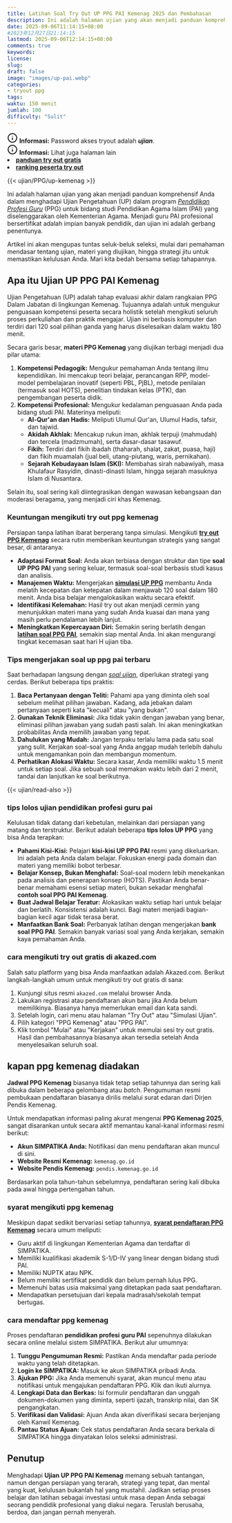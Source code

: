```yaml
---
title: Latihan Soal Try Out UP PPG PAI Kemenag 2025 dan Pembahasan
description: Ini adalah halaman ujian yang akan menjadi panduan komprehensif Anda dalam menghadapi Ujian Pengetahuan (UP) dalam program Pendidikan Profesi Guru (PPG) untuk bidang studi Pendidikan Agama Islam (PAI) yang diselenggarakan oleh Kementerian Agama.
date: 2025-09-06T11:14:15+08:00 
#2023年12月27日21:14:15
lastmod: 2025-09-06T12:14:15+08:00 
comments: true
keywords: 
license: 
slug: 
draft: false
image: "images/up-pai.webp"
categories:
- tryout ppg
tags:
waktu: 150 menit
jumlah: 100
difficulty: "Sulit"
---
```



<div class="alert alert-info">
  <svg xmlns="http://www.w3.org/2000/svg" width="24" height="24" viewBox="0 0 24 24" fill="none" stroke="currentColor" stroke-width="2" stroke-linecap="round" stroke-linejoin="round" class="feather feather-info"><circle cx="12" cy="12" r="10"></circle><line x1="12" y1="16" x2="12" y2="12"></line>    <line x1="12" y1="8" x2="12.01" y2="8"></line>  </svg>
  <span><strong>Informasi:</strong> Password akses tryout adalah <b><i>ujian</b></i>.</span>
</div>
<div class="alert alert-info">
  <svg xmlns="http://www.w3.org/2000/svg" width="24" height="24" viewBox="0 0 24 24" fill="none" stroke="currentColor" stroke-width="2" stroke-linecap="round" stroke-linejoin="round" class="feather feather-info"><circle cx="12" cy="12" r="10"></circle><line x1="12" y1="16" x2="12" y2="12"></line>    <line x1="12" y1="8" x2="12.01" y2="8"></line>  </svg>
  <span><strong>Informasi:</strong> Lihat juga halaman lain<b> <li><a href="/ujian/cara-ikut-tryout-online-gratis">panduan try out gratis</a></li></b> <b><li><a href="/ujian/ranking-peserta-tryout">ranking peserta try out</a></li></b></span>
</div>



{{< ujian/PPG/up-kemenag >}}

Ini adalah halaman ujian yang akan menjadi panduan komprehensif Anda dalam menghadapi Ujian Pengetahuan (UP) dalam program *[Pendidikan Profesi Guru](/mengenal-apa-itu-ppg-guru/)* (PPG) untuk bidang studi Pendidikan Agama Islam (PAI) yang diselenggarakan oleh Kementerian Agama. Menjadi guru PAI profesional bersertifikat adalah impian banyak pendidik, dan ujian ini adalah gerbang penentunya.

Artikel ini akan mengupas tuntas seluk-beluk seleksi, mulai dari pemahaman mendasar tentang ujian, materi yang diujikan, hingga strategi jitu untuk memastikan kelulusan Anda. Mari kita bedah bersama setiap tahapannya.

## Apa itu Ujian UP PPG PAI Kemenag

Ujian Pengetahuan (UP) adalah tahap evaluasi akhir dalam rangkaian PPG Dalam Jabatan di lingkungan Kemenag. Tujuannya adalah untuk mengukur penguasaan kompetensi peserta secara holistik setelah mengikuti seluruh proses perkuliahan dan praktik mengajar. Ujian ini berbasis komputer dan terdiri dari 120 soal pilihan ganda yang harus diselesaikan dalam waktu 180 menit.

Secara garis besar, **materi PPG Kemenag** yang diujikan terbagi menjadi dua pilar utama:

1.  **Kompetensi Pedagogik:** Mengukur pemahaman Anda tentang ilmu kependidikan. Ini mencakup teori belajar, perancangan RPP, model-model pembelajaran inovatif (seperti PBL, PjBL), metode penilaian (termasuk soal HOTS), penelitian tindakan kelas (PTK), dan pengembangan peserta didik.
2.  **Kompetensi Profesional:** Mengukur kedalaman penguasaan Anda pada bidang studi PAI. Materinya meliputi:
    * **Al-Qur'an dan Hadis:** Meliputi Ulumul Qur'an, Ulumul Hadis, tafsir, dan tajwid.
    * **Akidah Akhlak:** Mencakup rukun iman, akhlak terpuji (mahmudah) dan tercela (madzmumah), serta dasar-dasar tasawuf.
    * **Fikih:** Terdiri dari fikih ibadah (thaharah, shalat, zakat, puasa, haji) dan fikih muamalah (jual beli, utang-piutang, waris, pernikahan).
    * **Sejarah Kebudayaan Islam (SKI):** Membahas sirah nabawiyah, masa Khulafaur Rasyidin, dinasti-dinasti Islam, hingga sejarah masuknya Islam di Nusantara.

Selain itu, soal sering kali diintegrasikan dengan wawasan kebangsaan dan moderasi beragama, yang menjadi ciri khas Kemenag.

### Keuntungan mengikuti try out ppg kemenag

Persiapan tanpa latihan ibarat berperang tanpa simulasi. Mengikuti **[try out PPG Kemenag](/ujian/ppg/try-out-ppg-pai/)** secara rutin memberikan keuntungan strategis yang sangat besar, di antaranya:

* **Adaptasi Format Soal:** Anda akan terbiasa dengan struktur dan tipe **soal UP PPG PAI** yang sering keluar, termasuk soal-soal berbasis studi kasus dan analisis.
* **Manajemen Waktu:** Mengerjakan **[simulasi UP PPG](/categories/tryout-ppg/)** membantu Anda melatih kecepatan dan ketepatan dalam menjawab 120 soal dalam 180 menit. Anda bisa belajar mengalokasikan waktu secara efektif.
* **Identifikasi Kelemahan:** Hasil try out akan menjadi cermin yang menunjukkan materi mana yang sudah Anda kuasai dan mana yang masih perlu pendalaman lebih lanjut.
* **Meningkatkan Kepercayaan Diri:** Semakin sering berlatih dengan **[latihan soal PPG PAI](/ujian/ppg/soal-try-out-up-ppg-pai-kemenag/)**, semakin siap mental Anda. Ini akan mengurangi tingkat kecemasan saat hari H ujian tiba.

### Tips mengerjakan soal up ppg pai terbaru

Saat berhadapan langsung dengan *[soal ujian](/ujian/)*, diperlukan strategi yang cerdas. Berikut beberapa tips praktis:

1.  **Baca Pertanyaan dengan Teliti:** Pahami apa yang diminta oleh soal sebelum melihat pilihan jawaban. Kadang, ada jebakan dalam pertanyaan seperti kata "kecuali" atau "yang bukan".
2.  **Gunakan Teknik Eliminasi:** Jika tidak yakin dengan jawaban yang benar, eliminasi pilihan jawaban yang sudah pasti salah. Ini akan meningkatkan probabilitas Anda memilih jawaban yang tepat.
3.  **Dahulukan yang Mudah:** Jangan terpaku terlalu lama pada satu soal yang sulit. Kerjakan soal-soal yang Anda anggap mudah terlebih dahulu untuk mengamankan poin dan membangun momentum.
4.  **Perhatikan Alokasi Waktu:** Secara kasar, Anda memiliki waktu 1.5 menit untuk setiap soal. Jika sebuah soal memakan waktu lebih dari 2 menit, tandai dan lanjutkan ke soal berikutnya.

{{< ujian/read-also >}}


### tips lolos ujian pendidikan profesi guru pai

Kelulusan tidak datang dari kebetulan, melainkan dari persiapan yang matang dan terstruktur. Berikut adalah beberapa **tips lolos UP PPG** yang bisa Anda terapkan:

* **Pahami Kisi-Kisi:** Pelajari **kisi-kisi UP PPG PAI** resmi yang dikeluarkan. Ini adalah peta Anda dalam belajar. Fokuskan energi pada domain dan materi yang memiliki bobot terbesar.
* **Belajar Konsep, Bukan Menghafal:** Soal-soal modern lebih menekankan pada analisis dan penerapan konsep (HOTS). Pastikan Anda benar-benar memahami esensi setiap materi, bukan sekadar menghafal **contoh soal PPG PAI Kemenag**.
* **Buat Jadwal Belajar Teratur:** Alokasikan waktu setiap hari untuk belajar dan berlatih. Konsistensi adalah kunci. Bagi materi menjadi bagian-bagian kecil agar tidak terasa berat.
* **Manfaatkan Bank Soal:** Perbanyak latihan dengan mengerjakan **bank soal PPG PAI**. Semakin banyak variasi soal yang Anda kerjakan, semakin kaya pemahaman Anda.

### cara mengikuti try out gratis di akazed.com

Salah satu platform yang bisa Anda manfaatkan adalah Akazed.com. Berikut langkah-langkah umum untuk mengikuti try out gratis di sana:

1.  Kunjungi situs resmi `akazed.com` melalui browser Anda.
2.  Lakukan registrasi atau pendaftaran akun baru jika Anda belum memilikinya. Biasanya hanya memerlukan email dan kata sandi.
3.  Setelah login, cari menu atau halaman "Try Out" atau "Simulasi Ujian".
4.  Pilih kategori "PPG Kemenag" atau "PPG PAI".
5.  Klik tombol "Mulai" atau "Kerjakan" untuk memulai sesi try out gratis. Hasil dan pembahasannya biasanya akan tersedia setelah Anda menyelesaikan seluruh soal.

## kapan ppg kemenag diadakan

**Jadwal PPG Kemenag** biasanya tidak tetap setiap tahunnya dan sering kali dibuka dalam beberapa gelombang atau *batch*. Pengumuman resmi pembukaan pendaftaran biasanya dirilis melalui surat edaran dari Dirjen Pendis Kemenag.

Untuk mendapatkan informasi paling akurat mengenai **PPG Kemenag 2025**, sangat disarankan untuk secara aktif memantau kanal-kanal informasi resmi berikut:

* **Akun SIMPATIKA Anda:** Notifikasi dan menu pendaftaran akan muncul di sini.
* **Website Resmi Kemenag:** `kemenag.go.id`
* **Website Pendis Kemenag:** `pendis.kemenag.go.id`

Berdasarkan pola tahun-tahun sebelumnya, pendaftaran sering kali dibuka pada awal hingga pertengahan tahun.

### syarat mengikuti ppg kemenag

Meskipun dapat sedikit bervariasi setiap tahunnya, **[syarat pendaftaran PPG Kemenag](/cara-daftar-ppg-prajab-2025/)** secara umum meliputi:

* Guru aktif di lingkungan Kementerian Agama dan terdaftar di SIMPATIKA.
* Memiliki kualifikasi akademik S-1/D-IV yang linear dengan bidang studi PAI.
* Memiliki NUPTK atau NPK.
* Belum memiliki sertifikat pendidik dan belum pernah lulus PPG.
* Memenuhi batas usia maksimal yang ditetapkan pada saat pendaftaran.
* Mendapatkan persetujuan dari kepala madrasah/sekolah tempat bertugas.

### cara mendaftar ppg kemenag

Proses pendaftaran **pendidikan profesi guru PAI** sepenuhnya dilakukan secara online melalui sistem SIMPATIKA. Berikut alur umumnya:

1.  **Tunggu Pengumuman Resmi:** Pastikan Anda mendaftar pada periode waktu yang telah ditetapkan.
2.  **Login ke SIMPATIKA:** Masuk ke akun SIMPATIKA pribadi Anda.
3.  **Ajukan PPG:** Jika Anda memenuhi syarat, akan muncul menu atau notifikasi untuk mengajukan pendaftaran PPG. Klik dan ikuti alurnya.
4.  **Lengkapi Data dan Berkas:** Isi formulir pendaftaran dan unggah dokumen-dokumen yang diminta, seperti ijazah, transkrip nilai, dan SK pengangkatan.
5.  **Verifikasi dan Validasi:** Ajuan Anda akan diverifikasi secara berjenjang oleh Kanwil Kemenag.
6.  **Pantau Status Ajuan:** Cek status pendaftaran Anda secara berkala di SIMPATIKA hingga dinyatakan lolos seleksi administrasi.

## Penutup

Menghadapi **Ujian UP PPG PAI Kemenag** memang sebuah tantangan, namun dengan persiapan yang terarah, strategi yang tepat, dan mental yang kuat, kelulusan bukanlah hal yang mustahil. Jadikan setiap proses belajar dan latihan sebagai investasi untuk masa depan Anda sebagai seorang pendidik profesional yang diakui negara. Teruslah berusaha, berdoa, dan jangan pernah menyerah.